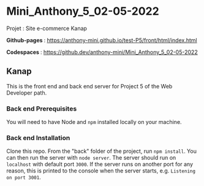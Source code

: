 # Mini_Anthony_5_02-05-2022
Projet :  Site e-commerce Kanap 

<strong> Github-pages </strong> : https://anthony-mini.github.io/test-P5/front/html/index.html <br>

<strong> Codespaces </strong>: https://github.dev/anthony-mini/Mini_Anthony_5_02-05-2022

## Kanap ##

This is the front end and back end server for Project 5 of the Web Developer path.

### Back end Prerequisites ###

You will need to have Node and `npm` installed locally on your machine.

### Back end Installation ###

Clone this repo. From the "back" folder of the project, run `npm install`. You 
can then run the server with `node server`. 
The server should run on `localhost` with default port `3000`. If the
server runs on another port for any reason, this is printed to the
console when the server starts, e.g. `Listening on port 3001`.
